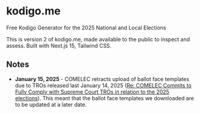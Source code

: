 # kodigo.me

Free Kodigo Generator for the 2025 National and Local Elections

This is version 2 of kodigo.me, made available to the public to inspect and assess.
Built with Next.js 15, Tailwind CSS.

## Notes

- **January 15, 2025** - COMELEC retracts upload of ballot face templates due to TROs released last January 14, 2025 ([Re: COMELEC Commits to Fully Comply with Supreme Court TROs in relation to the 2025 elections](https://comelec.gov.ph/?r=2025NLE/PressReleases/01142025_SC_TRO_COMELEC)). This meant that the ballot face templates we downloaded are to be updated at a later date.
